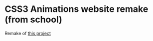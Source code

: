 # CSS3 Animations website remake (from school)
Remake of [this project](https://avd-jigsaw-animation.jimingz9380.repl.co/)
